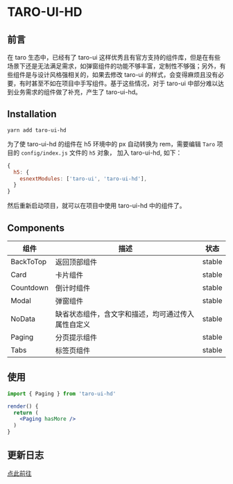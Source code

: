 # TARO-UI-HD

## 前言

在 taro 生态中，已经有了 taro-ui 这样优秀且有官方支持的组件库，但是在有些场景下还是无法满足需求，如弹窗组件的功能不够丰富，定制性不够强；另外，有些组件是与设计风格强相关的，如果去修改 taro-ui 的样式，会变得麻烦且没有必要，有时甚至不如在项目中手写组件。基于这些情况，对于 taro-ui 中部分难以达到业务需求的组件做了补充，产生了 taro-ui-hd。

## Installation

```shell
yarn add taro-ui-hd
```

为了使 taro-ui-hd 的组件在 h5 环境中的 px 自动转换为 rem，需要编辑 `Taro` 项目的 `config/index.js` 文件的 `h5` 对象， 加入 taro-ui-hd, 如下：

```js
{
  h5: {
    esnextModules: ['taro-ui', 'taro-ui-hd'],
  }
}
```

然后重新启动项目，就可以在项目中使用 taro-ui-hd 中的组件了。

## Components

| 组件      | 描述                                               | 状态   |
| --------- | -------------------------------------------------- | ------ |
| BackToTop | 返回顶部组件                                       | stable |
| Card      | 卡片组件                                           | stable |
| Countdown | 倒计时组件                                         | stable |
| Modal     | 弹窗组件                                           | stable |
| NoData    | 缺省状态组件，含文字和描述，均可通过传入属性自定义 | stable |
| Paging    | 分页提示组件                                       | stable |
| Tabs      | 标签页组件                                         | stable |

## 使用

```jsx
import { Paging } from 'taro-ui-hd'

render() {
  return (
    <Paging hasMore />
  )
}
```

## 更新日志

[点此前往](./CHANGELOG.md)
